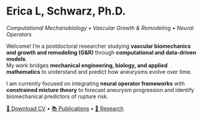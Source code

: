 # Erica L, Schwarz, Ph.D.
_Computational Mechanobiology • Vascular Growth & Remodeling • Neural Operators_

Welcome! I’m a postdoctoral researcher studying **vascular biomechanics and growth and remodeling (G&R)** through **computational and data-driven models**.  
My work bridges **mechanical engineering, biology, and applied mathematics** to understand and predict how aneurysms evolve over time.

I am currently focused on integrating **neural operator frameworks** with **constrained mixture theory** to forecast aneurysm progression and identify biomechanical predictors of rupture risk.

[📄 Download CV](cv) • [📚 Publications](publications) • [🔬 Research](research)
